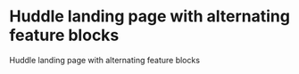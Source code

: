 # Huddle landing page with alternating feature blocks
 Huddle landing page with alternating feature blocks
